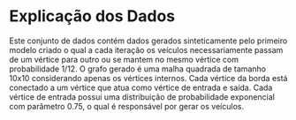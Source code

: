 # Explicação dos Dados

Este conjunto de dados contém dados gerados sinteticamente pelo primeiro modelo criado o qual a cada iteração os veículos necessariamente passam de um vértice para outro ou se mantem no mesmo vértice com probabilidade 1/12. O grafo gerado é uma malha quadrada de tamanho 10x10 considerando apenas os vértices internos. Cada vértice da borda está conectado a um vértice que atua como vértice de entrada e saída. Cada vértice de entrada possui uma distribuição de probabilidade exponencial com parâmetro 0.75, o qual é responsável por gerar os veículos.
